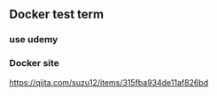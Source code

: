 ## Docker test term

### use udemy

### Docker site
https://qiita.com/suzu12/items/315fba934de11af826bd
